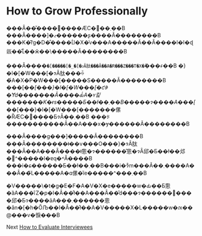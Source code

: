 # How to Grow Professionally
[//]: # (Version:1.0.0)
���Ȃ��̌����𒴂����ӔC�𕉂��܂��B ���Ȃ����]�ޖ������ʂ����Ă��������B ���K�͂ȑg�D�̐����ւ̐l�X�̍v���A�����Ă��Ȃ����l�I�ɖ𗧂��̂ւ̊��ӂ��\�����Ă��������B

���Ȃ����`�[�����[�_�[�ɂȂ肽���Ȃ��A�R���Z���T�X�̌`���𑣂��B �}�l�[�W���[�ɂȂ肽���ꍇ�́A�X�P�W���[�����S�����Ă��������B ���[�_�[���}�l�[�W���[�ƈꏏ�Ɏd�������Ă����Ԃ́A�ʏ킱�������K�ɍs�����Ƃ��ł��܂��B�����ɂ����A���[�_�[���}�l�[�W���[�������傫�ȐӔC�𕉂����ƂɂȂ��܂��B ���ꂪ�����������Ȃ��A���x�ɏ������Ă��������B

���Ȃ����g���]�����Ă��������B ���Ȃ��������ǂ��v���O���}�ɂȂ肽���Ȃ��A���Ȃ����ǂ̂悤�ɂ������̂悤�ɂȂ邱�Ƃ��ł��邩�܎^�����l�ɐq�˂Ȃ����B ���i�ɕ������Ƃ��ł��܂��B���i�ɂ͒m���Ă��܂����A���Ȃ��̃L�����A�ɑ傫�ȉe�����^���܂��B

�V�����\�t�g�E�F�A�V�X�e�����w�Ԃ��Ƃ̂悤�ȁA���ׂȋZ�p�I�Ȃ��̂ł��A���Ȃ��̎d���ɂ������𓝍����邱�Ƃɂ����āA���܂������悤�ȃn�[�h�ȎЉ��I�Ȃ��̂ł��A�V�����X�L�����w�ԕ��@���v�悷���B

Next [How to Evaluate Interviewees](06-How%20to%20Evaluate%20Interviewees.md)